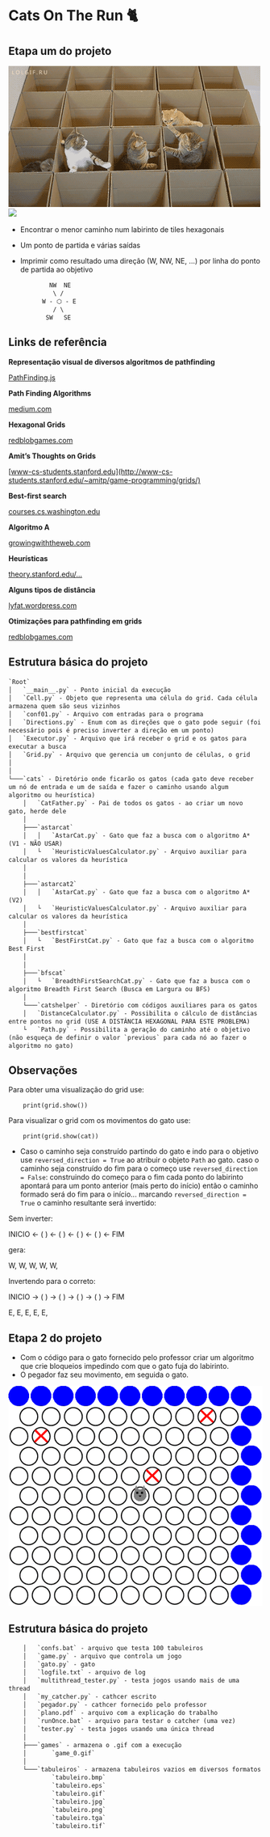 # Cats On The Run 🐈

## Etapa um do projeto

![](imgs/maze01.gif)
![](imgs/exit.gif)

* Encontrar o menor caminho num labirinto de tiles hexagonais
* Um ponto de partida e várias saídas
* Imprimir como resultado uma direção (W, NW, NE, ...) por linha do ponto de partida ao objetivo


			  NW  NE
	    	   \ /
			W - ⬡ - E
			   / \ 
			 SW   SE

## Links de referência

**Representação visual de diversos algoritmos de pathfinding**

[PathFinding.js](https://qiao.github.io/PathFinding.js/visual/)


**Path Finding Algorithms**

[medium.com](https://medium.com/omarelgabrys-blog/path-finding-algorithms-f65a8902eb40)

**Hexagonal Grids**

[redblobgames.com](https://www.redblobgames.com/grids/hexagons/)


**Amit’s Thoughts on Grids**

[www-cs-students.stanford.edu](http://www-cs-students.stanford.edu/~amitp/game-programming/grids/)


**Best-first search**

[courses.cs.washington.edu](https://courses.cs.washington.edu/courses/cse326/03su/homework/hw3/bestfirstsearch.html)

**Algoritmo A**

[growingwiththeweb.com](https://www.growingwiththeweb.com/2012/06/a-pathfinding-algorithm.html)

**Heurísticas**

[theory.stanford.edu/...](http://theory.stanford.edu/~amitp/GameProgramming/Heuristics.html)

**Alguns tipos de distância**

[lyfat.wordpress.com](https://lyfat.wordpress.com/2012/05/22/euclidean-vs-chebyshev-vs-manhattan-distance/)

**Otimizações para pathfinding em grids**

[redblobgames.com](https://www.redblobgames.com/pathfinding/grids/algorithms.html)


## Estrutura básica do projeto


	`Root`
	│   `__main__.py` - Ponto inicial da execução
	│   `Cell.py` - Objeto que representa uma célula do grid. Cada célula armazena quem são seus vizinhos
	│   `conf01.py` - Arquivo com entradas para o programa
	│   `Directions.py` - Enum com as direções que o gato pode seguir (foi necessário pois é preciso inverter a direção em um ponto)
	│   `Executor.py` - Arquivo que irá receber o grid e os gatos para executar a busca
	│   `Grid.py` - Arquivo que gerencia um conjunto de células, o grid
	│
	│
	└───`cats` - Diretório onde ficarão os gatos (cada gato deve receber um nó de entrada e um de saída e fazer o caminho usando algum algoritmo ou heurística)
	    │   `CatFather.py` - Pai de todos os gatos - ao criar um novo gato, herde dele
	    │
	    ├───`astarcat` 
	    │   │   `AstarCat.py` - Gato que faz a busca com o algoritmo A* (V1 - NÃO USAR)
	    │   └   `HeuristicValuesCalculator.py` - Arquivo auxiliar para calcular os valores da heurística
	    │   
	    │
	    ├───`astarcat2`
	    │   │   `AstarCat.py` - Gato que faz a busca com o algoritmo A* (V2)
	    │   └   `HeuristicValuesCalculator.py` - Arquivo auxiliar para calcular os valores da heurística
	    │
	    ├───`bestfirstcat` 
	    │   └   `BestFirstCat.py` - Gato que faz a busca com o algoritmo Best First
	    │   
	    │
	    ├───`bfscat`
	    │   └   `BreadthFirstSearchCat.py` - Gato que faz a busca com o algoritmo Breadth First Search (Busca em Largura ou BFS) 
	    │
	    └───`catshelper` - Diretório com códigos auxiliares para os gatos
		│   `DistanceCalculator.py` - Possibilita o cálculo de distâncias entre pontos no grid (USE A DISTÂNCIA HEXAGONAL PARA ESTE PROBLEMA)
		└   `Path.py` - Possibilita a geração do caminho até o objetivo (não esqueça de definir o valor `previous` para cada nó ao fazer o algoritmo no gato)
        

## Observações

Para obter uma visualização do grid use:

		print(grid.show())

Para visualizar o grid com os movimentos do gato use:

		print(grid.show(cat))


* Caso o caminho seja construído partindo do gato e indo para o objetivo use `reversed_direction = True` ao atribuir o objeto `Path` ao gato. caso o caminho seja construído do fim para o começo use `reversed_direction = False`: construindo do começo para o fim cada ponto do labirinto apontará para um ponto anterior (mais perto do início) então o caminho formado será do fim para o início... marcando `reversed_direction = True` o caminho resultante será invertido:


Sem inverter:

INICIO <- ( ) <- ( ) <- ( ) <- ( ) <- FIM

gera:

W, W, W, W, W,

Invertendo para o correto:

INICIO -> ( ) -> ( ) -> ( ) -> ( ) -> FIM

E, E, E, E, E,


## Etapa 2 do projeto


* Com o código para o gato fornecido pelo professor criar um algoritmo que crie bloqueios impedindo com que o gato fuja do labirinto.
* O pegador faz seu movimento, em seguida o gato.

![](imgs/game.gif)


## Estrutura básica do projeto

    
    
        │   `confs.bat` - arquivo que testa 100 tabuleiros 
        │   `game.py` - arquivo que controla um jogo
        │   `gato.py` - gato
        │   `logfile.txt` - arquivo de log
        │   `multithread_tester.py` - testa jogos usando mais de uma thread
        │   `my_catcher.py` - cathcer escrito
        │   `pegador.py` - cathcer fornecido pelo professor
        │   `plano.pdf` - arquivo com a explicação do trabalho
        │   `runOnce.bat` - arquivo para testar o catcher (uma vez)
        │   `tester.py` - testa jogos usando uma única thread
        │
        ├───`games` - armazena o .gif com a execução
        │       `game_0.gif`
        │
        └───`tabuleiros` - armazena tabuleiros vazios em diversos formatos
                `tabuleiro.bmp`
                `tabuleiro.eps`
                `tabuleiro.gif`
                `tabuleiro.jpg`
                `tabuleiro.png`
                `tabuleiro.tga`
                `tabuleiro.tif`

